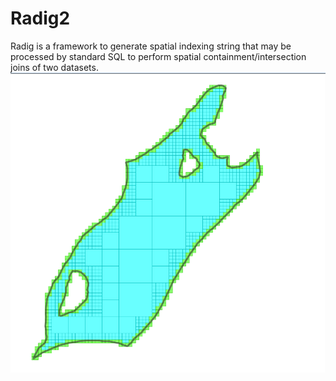 # Radig2
Radig is a framework to generate spatial indexing string that may be processed by standard SQL to perform spatial containment/intersection joins of two datasets.
![A Radig Grid](./doc/Radig.png)
